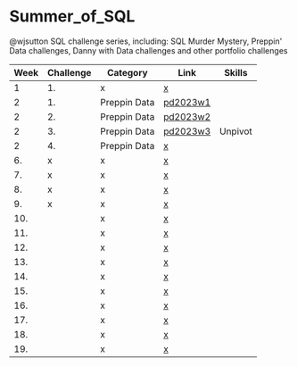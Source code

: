 # Summer_of_SQL
@wjsutton SQL challenge series, including: SQL Murder Mystery, Preppin' Data challenges, Danny with Data challenges and other portfolio challenges

| Week         | Challenge | Category                                    | Link                                    | Skills                                    | 
|----- |-----------------------|------------------------------------------------------|------------------------------------------------------|------------------------------------------------------|
| 1   | 1.  |  x  | [x](x) |
| 2   | 1. |  Preppin Data  | [pd2023w1](https://github.com/ejhughes/Summer_of_SQL/blob/main/pd2023w1.sql) ||
| 2   | 2. |  Preppin Data  | [pd2023w2](https://github.com/ejhughes/Summer_of_SQL/blob/main/pd2023w2.sql) ||
| 2   | 3. |  Preppin Data  | [pd2023w3](https://github.com/ejhughes/Summer_of_SQL/blob/main/pd2023w3.sql) | Unpivot |
| 2   | 4. |  Preppin Data  | [x](x) |
| 6.   | x |  x  | [x](x) ||
| 7.   | x |  x  | [x](x) ||
| 8.   | x |  x  | [x](x) ||
| 9.   | x |  x  | [x](x) ||
| 10.   |   |  x  | [x](x) ||
| 11.   |   |  x  | [x](x) ||
| 12.   |   |  x  | [x](x) ||
| 13.   |   |  x  | [x](x) ||
| 14.   |   |  x  | [x](x) ||
| 15.   |   |  x  | [x](x) ||
| 16.   |   |  x  | [x](x) ||
| 17.   |   |  x  | [x](x) ||
| 18.   |   |  x  | [x](x) ||
| 19.   |   |  x  | [x](x) ||
